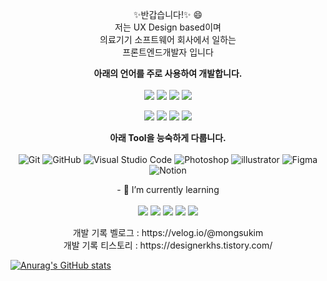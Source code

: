 
<p align="center">✨반갑습니다!✨ 😄</br>
저는 UX Design based이며  <br/>
의료기기 소프트웨어 회사에서 일하는</br> 프론트엔드개발자 입니다 
</p></p>

<!--
[![Top Langs](https://github-readme-stats.vercel.app/api/top-langs/?username=mongsukim)](https://github.com/mongsukim/github-readme-stats)

[![Solved.ac프로필](http://mazassumnida.wtf/api/v2/generate_badge?boj=khskwj)](https://solved.ac/khskwj)
  -->
 
<p align="center">
  <strong> 아래의 언어를 주로 사용하여 개발합니다.  </strong><br/><br/>
  <a><img src="https://img.shields.io/badge/Javascript-000000?style=flat-square&logo=javascript&logoColor=#F7DF1E"/></a>
  <a><img src="https://img.shields.io/badge/TypeScript-000000?style=flat-square&logo=Typescript&logoColor=#3178C6"/></a>
  <a><img src="https://img.shields.io/badge/React-000000?style=flat-square&logo=React&logoColor=#61DAFB"/></a>
  <a><img src="https://img.shields.io/badge/Next.js-000000?style=flat-square&logo=Next.js&logoColor=#8ED500"/></a>

</p>
<p align="center">
  <a><img src="https://img.shields.io/badge/ReactQuery-000000?style=flat-square&logo=ReactQuery&logoColor=#3178C6"/></a>
  <a><img src="https://img.shields.io/badge/NoesJS-000000?style=flat-square&logo=Node.JS&logoColor=#61DAFB"/></a>
  <a><img src="https://img.shields.io/badge/HTML5-000000?style=flat-square&logo=HTML5&logoColor=#61DAFB"/></a>
  <a><img src="https://img.shields.io/badge/CSS3-000000?style=flat-square&logo=CSS3&logoColor=#1572B6"/></a>
</p>
 
<p align="center">
   <strong> 아래 Tool을 능숙하게 다룹니다.</strong><br/><br/>
  <a><img alt="Git" src="https://img.shields.io/badge/Git-000000?logo=Git&logoColor=white" /></a>
  <a><img alt="GitHub" src="https://img.shields.io/badge/Github-000000?logo=GitHub&logoColor=white" /></a>
  <a><img alt="Visual Studio Code" src="https://img.shields.io/badge/Visual%20Studio%20Code-000000?logo=visual-studio-code&logoColor=0078d7" /></a>
  <a><img alt="Photoshop" src="https://img.shields.io/badge/Photoshop-000000?logo=Adobe-Photoshop&logoColor=0078d7"/></a>
  <a><img alt="illustrator" src="https://img.shields.io/badge/illustrator-000000?logo=Adobe-illustrator&logoColor=orange"/></a>
  <a><img alt="Figma" src="https://img.shields.io/badge/Figma-000000?logo=Figma&logoColor=pink" /></a>
  <a><img alt="Notion" src="https://img.shields.io/badge/Notion-000000?logo=Notion&logoColor=white" /></a>
</p>

<p align="center">
<a>- 🌱 I’m currently learning <br/><br/>
 
   <img src="https://img.shields.io/badge/Three.js-000000?style=flat-square&logo=Three.js&logoColor=#000000"/> 
  <img src="https://img.shields.io/badge/Sass-000000?style=flat-square&logo=Sass&logoColor=#3178C6"/> 
<img src="https://img.shields.io/badge/ChakraUI-000000?style=flat-square&logo=ChakraUI&logoColor=#3178C6"/>
<img src="https://img.shields.io/badge/TailwindCSS-000000?style=flat-square&logo=TailwindCSS&logoColor=#3178C6"/></a>
<img src="https://img.shields.io/badge/Next.js-000000?style=flat-square&logo=Next.js&logoColor=#8ED500"/> 
 </p>
 
<p align="center">
개발 기록 벨로그 : https://velog.io/@mongsukim <br/>
개발 기록 티스토리 : https://designerkhs.tistory.com/ <br/>
</p>
 
[![Anurag's GitHub stats](https://github-readme-stats.vercel.app/api?username=mongsukim)](https://github.com/mongsukim/github-readme-stats)
 

 


<!--
**mongsukim/mongsukim** is a ✨ _special_ ✨ repository because its `README.md` (this file) appears on your GitHub profile.

Here are some ideas to get you started:

- 🔭 I’m currently working on ...
- 🌱 I’m currently learning #### SASS
- 👯 I’m looking to collaborate on ...
- 🤔 I’m looking for help with ...
- 💬 Ask me about ...
- 📫 How to reach me: ...
- 😄 Pronouns: ...
- ⚡ Fun fact: ...
-->
